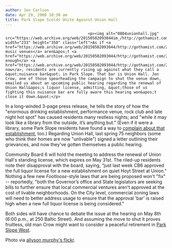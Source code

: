 ```yaml
---
author: Jen Carlson
date: Apr 29, 2008 10:30 am
title: Park Slope Scolds Unite Against Union Hall
---
```


	
										<p><img alt="0804unionhall.jpg" src="https://web.archive.org/web/20150502093044im_/http://gothamist.com/attachments/arts_jen/0804unionhall.jpg" width="233" height="350" class="left">As if <a href="https://web.archive.org/web/20150502093044/http://gothamist.com/2008/04/18/sound_fix_shuts.php">Brooklyn music venues</a> aren&apos;t <a href="https://web.archive.org/web/20150502093044/http://gothamist.com/2008/04/28/luna_lounge.php">suffering enough</a> <a href="https://web.archive.org/web/20150502093044/http://gothamist.com/2008/04/28/studio_b_1.php">right now</a>, residents are currently rising up against what they call a &quot;nuisance bar&quot; in Park Slope. That bar is Union Hall. Jon Crow, one of those spearheading the campaign to shut the venue down, emailed us about an upcoming public hearing regarding the renewal of Union Hall&apos;s liquor license, admitting, &quot;those of us fighting this nuisance bar are fully aware this hearing won&apos;t close it down.&quot;</p>

<p>In a long-winded 3-page press release, he tells the story of how the &quot;enormous drinking establishment, performance venue, rock club and late night hot spot&quot; has caused residents many restless nights; and &quot;while it may look like a library from the outside, it&#x2019;s anything but.&quot; (Even if it were a library, some Park Slope residents have found a way to <a href="https://web.archive.org/web/20150502093044/http://www.gowanuslounge.com/2008/04/28/park-slope-library-issues-continued-strollergate/">complain about that establishment</a>, too.) Regarding Union Hall, last spring 75 neighbors (some who think their homes are now &quot;unlivable&quot;) signed a letter outlining their grievances, and now they&apos;ve gotten themselves a public hearing. </p>

<p>Community Board 6 will hold the meeting to address the renewal of Union Hall&apos;s standing license, which expires on May 31st. The riled-up residents note their disapproval with the board, saying, &#x201C;just last week CB6 approved the full liquor license for a new establishment on quiet Hoyt Street at Union.&quot; Nothing a few new <em>Footloose</em>-style laws that are being proposed won&apos;t &quot;fix&quot; -- reportedly, &quot;both the Governor&#x2019;s office and State legislators are seeking bills to further ensure that local commercial ventures aren&#x2019;t approved at the cost of livable neighborhoods. On the City level, commercial zoning laws will need to better address usage to ensure that the approval &apos;bar&apos; is raised high when a new full liquor license is being considered.&quot;</p>

<p>Both sides will have chance to debate the issue at the hearing on May 8th (6:00 p.m., at 250 Baltic Street). And assuming the move to shut it proves fruitless, old man Crow might want to consider a peaceful retirement in <a href="https://web.archive.org/web/20150502093044/http://gothamist.com/2007/12/09/montclair_new_j.php">Park Slope West</a>.</p>

<p><span class="photo_caption">Photo via <a href="https://web.archive.org/web/20150502093044/http://www.flickr.com/photos/amurphy/386964583">allyson murphy&apos;s flickr</a>.</span></p>					
										
									
				